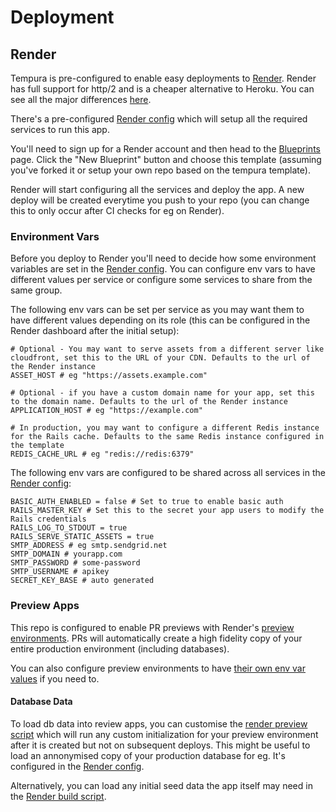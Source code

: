 # Deployment

## Render

Tempura is pre-configured to enable easy deployments to [Render](https://render.com/). Render has full support for http/2 and is a cheaper alternative to Heroku. You can see all the major differences [here](https://render.com/render-vs-heroku-comparison).

There's a pre-configured [Render config](https://github.com/darokel/tempura/blob/master/render.yml) which will setup all the required services to run this app.

You'll need to sign up for a Render account and then head to the [Blueprints](https://dashboard.render.com/blueprints) page. Click the "New Blueprint" button and choose this template (assuming you've forked it or setup your own repo based on the tempura template).

Render will start configuring all the services and deploy the app. A new deploy will be created everytime you push to your repo (you can change this to only occur after CI checks for eg on Render).

### Environment Vars

Before you deploy to Render you'll need to decide how some environment variables are set in the [Render config](https://github.com/darokel/tempura/blob/master/render.yml). You can configure env vars to have different values per service or configure some services to share from the same group.

The following env vars can be set per service as you may want them to have different values depending on its role (this can be configured in the Render dashboard after the initial setup):

```
# Optional - You may want to serve assets from a different server like cloudfront, set this to the URL of your CDN. Defaults to the url of the Render instance
ASSET_HOST # eg "https://assets.example.com"

# Optional - if you have a custom domain name for your app, set this to the domain name. Defaults to the url of the Render instance 
APPLICATION_HOST # eg "https://example.com"

# In production, you may want to configure a different Redis instance for the Rails cache. Defaults to the same Redis instance configured in the template
REDIS_CACHE_URL # eg "redis://redis:6379"
```

The following env vars are configured to be shared across all services in the [Render config](https://github.com/darokel/tempura/blob/master/render.yml#L60):

```
BASIC_AUTH_ENABLED = false # Set to true to enable basic auth
RAILS_MASTER_KEY # Set this to the secret your app users to modify the Rails credentials
RAILS_LOG_TO_STDOUT = true
RAILS_SERVE_STATIC_ASSETS = true
SMTP_ADDRESS # eg smtp.sendgrid.net
SMTP_DOMAIN # yourapp.com
SMTP_PASSWORD # some-password
SMTP_USERNAME # apikey
SECRET_KEY_BASE # auto generated
```

### Preview Apps

This repo is configured to enable PR previews with Render's [preview environments](https://render.com/docs/preview-environments). PRs will automatically create a high fidelity copy of your entire production environment (including databases).

You can also configure preview environments to have [their own env var values](https://render.com/docs/preview-environments) if you need to.

#### Database Data

To load db data into review apps, you can customise the [render preview script](https://github.com/darokel/tempura/blob/master/bin/render-preview.sh) which will run any custom initialization for your preview environment after it is created but not on subsequent deploys. This might be useful to load an annonymised copy of your production database for eg. It's configured in the [Render config](https://github.com/darokel/tempura/blob/master/render.yml#L13).

Alternatively, you can load any initial seed data the app itself may need in the [Render build script](https://github.com/darokel/tempura/blob/master/bin/render-build.sh).